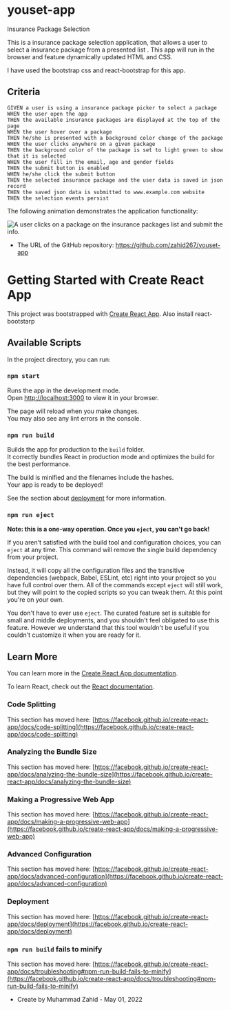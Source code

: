 # youset-app
 Insurance Package Selection

This is a insurance package selection application, that allows a user to select a insurance package from a presented list . This app will run in the browser and feature dynamically updated HTML and CSS.

I have used the bootstrap css and react-bootstrap for this app. 

## Criteria

```
GIVEN a user is using a insurance package picker to select a package
WHEN the user open the app
THEN the available insurance packages are displayed at the top of the page
WHEN the user hover over a package
THEN he/she is presented with a background color change of the package
WHEN the user clicks anywhere on a given package
THEN the background color of the package is set to light green to show that it is selected
WHEN the user fill in the email, age and gender fields
THEN the submit button is enabled
WHEN he/she click the submit button
THEN the selected insurance package and the user data is saved in json record
THEN the saved json data is submitted to www.example.com website
THEN the selection events persist
```
The following animation demonstrates the application functionality:

![A user clicks on a package on the insurance packages list and submit the info.](./assets/YouSetApp.gif)

* The URL of the GitHub repository: https://github.com/zahid267/youset-app


# Getting Started with Create React App

This project was bootstrapped with [Create React App](https://github.com/facebook/create-react-app).
Also install react-bootstarp

## Available Scripts

In the project directory, you can run:

### `npm start`

Runs the app in the development mode.\
Open [http://localhost:3000](http://localhost:3000) to view it in your browser.

The page will reload when you make changes.\
You may also see any lint errors in the console.

### `npm run build`

Builds the app for production to the `build` folder.\
It correctly bundles React in production mode and optimizes the build for the best performance.

The build is minified and the filenames include the hashes.\
Your app is ready to be deployed!

See the section about [deployment](https://facebook.github.io/create-react-app/docs/deployment) for more information.

### `npm run eject`

**Note: this is a one-way operation. Once you `eject`, you can't go back!**

If you aren't satisfied with the build tool and configuration choices, you can `eject` at any time. This command will remove the single build dependency from your project.

Instead, it will copy all the configuration files and the transitive dependencies (webpack, Babel, ESLint, etc) right into your project so you have full control over them. All of the commands except `eject` will still work, but they will point to the copied scripts so you can tweak them. At this point you're on your own.

You don't have to ever use `eject`. The curated feature set is suitable for small and middle deployments, and you shouldn't feel obligated to use this feature. However we understand that this tool wouldn't be useful if you couldn't customize it when you are ready for it.

## Learn More

You can learn more in the [Create React App documentation](https://facebook.github.io/create-react-app/docs/getting-started).

To learn React, check out the [React documentation](https://reactjs.org/).

### Code Splitting

This section has moved here: [https://facebook.github.io/create-react-app/docs/code-splitting](https://facebook.github.io/create-react-app/docs/code-splitting)

### Analyzing the Bundle Size

This section has moved here: [https://facebook.github.io/create-react-app/docs/analyzing-the-bundle-size](https://facebook.github.io/create-react-app/docs/analyzing-the-bundle-size)

### Making a Progressive Web App

This section has moved here: [https://facebook.github.io/create-react-app/docs/making-a-progressive-web-app](https://facebook.github.io/create-react-app/docs/making-a-progressive-web-app)

### Advanced Configuration

This section has moved here: [https://facebook.github.io/create-react-app/docs/advanced-configuration](https://facebook.github.io/create-react-app/docs/advanced-configuration)

### Deployment

This section has moved here: [https://facebook.github.io/create-react-app/docs/deployment](https://facebook.github.io/create-react-app/docs/deployment)

### `npm run build` fails to minify

This section has moved here: [https://facebook.github.io/create-react-app/docs/troubleshooting#npm-run-build-fails-to-minify](https://facebook.github.io/create-react-app/docs/troubleshooting#npm-run-build-fails-to-minify)

* Create by Muhammad Zahid - May 01, 2022